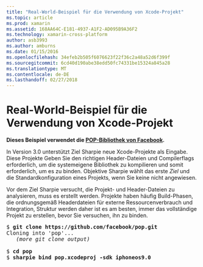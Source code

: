 ```yaml
---
title: "Real-World-Beispiel für die Verwendung von Xcode-Projekt"
ms.topic: article
ms.prod: xamarin
ms.assetid: 168AA64C-E181-4937-A1F2-AD095B9A36F2
ms.technology: xamarin-cross-platform
author: asb3993
ms.author: amburns
ms.date: 01/15/2016
ms.openlocfilehash: 34efeb2b505f6076623f22f36c2a48a52d6f399f
ms.sourcegitcommit: 6cd40d190abe38edd50fc74331be15324a845a28
ms.translationtype: MT
ms.contentlocale: de-DE
ms.lasthandoff: 02/27/2018
---
```

# <a name="real-world-example-using-an-xcode-project"></a>Real-World-Beispiel für die Verwendung von Xcode-Projekt


**Dieses Beispiel verwendet die [POP-Bibliothek von Facebook](https://github.com/facebook/pop).**

In Version 3.0 unterstützt Ziel Sharpie neue Xcode-Projekte als Eingabe. Diese Projekte Geben Sie den richtigen Header-Dateien und Compilerflags erforderlich, um die systemeigene Bibliothek zu kompilieren und somit erforderlich, um es zu binden. Objektive Sharpie wählt das erste _Ziel_ und die Standardkonfiguration eines Projekts, wenn Sie keine nicht angewiesen.

Vor dem Ziel Sharpie versucht, die Projekt- und Header-Dateien zu analysieren, muss es erstellt werden. Projekte haben häufig Build-Phasen, die ordnungsgemäß Headerdateien für externe Ressourcenverbrauch und Integration, Struktur werden daher ist es am besten, immer das vollständige Projekt zu erstellen, bevor Sie versuchen, ihn zu binden.

<pre>$ <b>git clone https://github.com/facebook/pop.git</b>
Cloning into 'pop'...
   <em>(more git clone output)</em>

$ <b>cd pop</b>
$ <b>sharpie bind pop.xcodeproj -sdk iphoneos9.0</b></pre>

